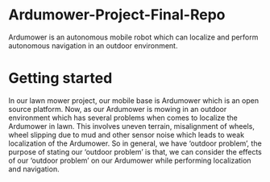 # Ardumower-Project-Final-Repo
Ardumower is an autonomous mobile robot which can localize and perform autonomous navigation in an outdoor environment. 

# Getting started 
In our lawn mower project, our mobile base is Ardumower which is an open source platform. Now, as our Ardumower is mowing in an outdoor environment which has several problems when comes to localize the Ardumower in lawn. This involves uneven terrain, misalignment of wheels, wheel slipping due to mud and other sensor noise which leads to weak localization of the Ardumower. So in general, we have ‘outdoor problem’, the purpose of stating our ‘outdoor problem’ is that, we can consider the effects of our ‘outdoor problem’ on our Ardumower while performing localization and navigation.
